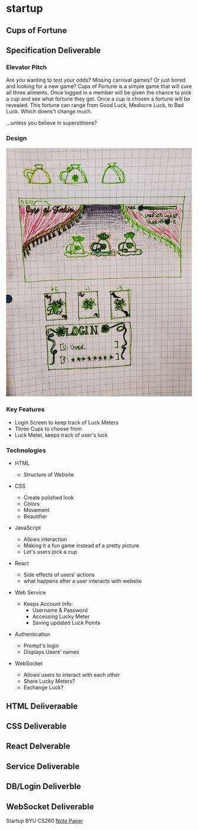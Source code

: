 # startup

## Cups of Fortune

## Specification Deliverable

### Elevator Pitch

Are you wanting to test your odds? Missing carnival games? Or just bored and looking for a new game? Cups of Fortune is a simple game that will cure all three ailments. Once logged in a member will be given the chance to pick a cup and see what fortune they get. Once a cup is chosen a fortune will be revealed. This fortune can range from Good Luck, Mediocre Luck, to Bad Luck. Which doens't change much.

...unless you believe in superstitions?

### Design

![picture of a sketched out webpage and icons](pageDesign.jpg)

### Key Features
+ Login Screen to keep track of Luck Meters
+ Three Cups to choose from
+ Luck Meter, keeps track of user's luck

### Technologies
+ HTML 
  - Structure of Website

+ CSS 
  - Create polished look
  - Colors
  - Movement
  - Beautifier

+ JavaScript 
  - Allows interaction
  - Making it a fun game instead of a pretty picture 
  - Let's users pick a cup

+ React 
  - Side effects of users' actions
  - what happens after a user interacts with website

+ Web Service 
  + Keeps Account Info:
    + Username & Password
    + Accessing Lucky Meter
    + Saving updated Luck Points
    
+ Authentication
  - Prompt's login
  - Displays Users' names

+ WebSocket 
  - Allows users to interact with each other
  - Share Lucky Meters?
  - Exchange Luck?

## HTML Deliveraable

## CSS Deliverable

## React Delverable

## Service Deliverable

## DB/Login Deliverble

## WebSocket Deliverable

Startup BYU CS260
[Note Paper](docs/notes.md)
